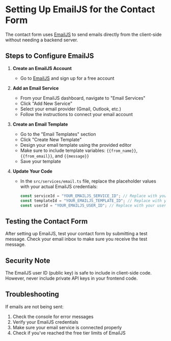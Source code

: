 
# Setting Up EmailJS for the Contact Form

The contact form uses [EmailJS](https://www.emailjs.com/) to send emails directly from the client-side without needing a backend server.

## Steps to Configure EmailJS

1. **Create an EmailJS Account**
   - Go to [EmailJS](https://www.emailjs.com/) and sign up for a free account

2. **Add an Email Service**
   - From your EmailJS dashboard, navigate to "Email Services"
   - Click "Add New Service" 
   - Select your email provider (Gmail, Outlook, etc.)
   - Follow the instructions to connect your email account

3. **Create an Email Template**
   - Go to the "Email Templates" section
   - Click "Create New Template"
   - Design your email template using the provided editor
   - Make sure to include template variables: `{{from_name}}`, `{{from_email}}`, and `{{message}}`
   - Save your template

4. **Update Your Code**
   - In the `src/services/email.ts` file, replace the placeholder values with your actual EmailJS credentials:
     ```typescript
     const serviceId = "YOUR_EMAILJS_SERVICE_ID"; // Replace with your service ID
     const templateId = "YOUR_EMAILJS_TEMPLATE_ID"; // Replace with your template ID
     const userId = "YOUR_EMAILJS_USER_ID"; // Replace with your user ID (public key)
     ```

## Testing the Contact Form
After setting up EmailJS, test your contact form by submitting a test message. Check your email inbox to make sure you receive the test message.

## Security Note
The EmailJS user ID (public key) is safe to include in client-side code. However, never include private API keys in your frontend code.

## Troubleshooting
If emails are not being sent:
1. Check the console for error messages
2. Verify your EmailJS credentials
3. Make sure your email service is connected properly
4. Check if you've reached the free tier limits of EmailJS
